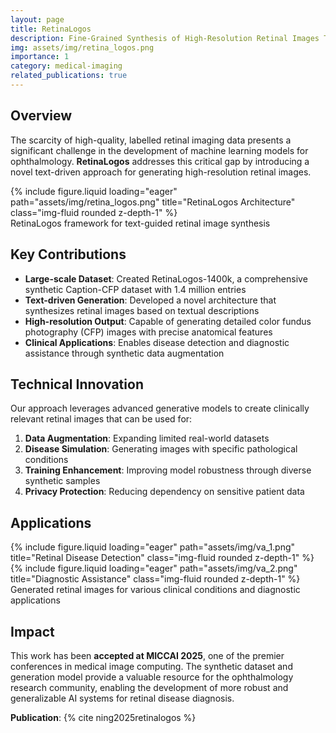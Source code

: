 ```yaml
---
layout: page
title: RetinaLogos
description: Fine-Grained Synthesis of High-Resolution Retinal Images Through Captions
img: assets/img/retina_logos.png
importance: 1
category: medical-imaging
related_publications: true
---
```


## Overview

The scarcity of high-quality, labelled retinal imaging data presents a significant challenge in the development of machine learning models for ophthalmology. **RetinaLogos** addresses this critical gap by introducing a novel text-driven approach for generating high-resolution retinal images.

<div class="row">
    <div class="col-sm mt-3 mt-md-0">
        {% include figure.liquid loading="eager" path="assets/img/retina_logos.png" title="RetinaLogos Architecture" class="img-fluid rounded z-depth-1" %}
    </div>
</div>
<div class="caption">
    RetinaLogos framework for text-guided retinal image synthesis
</div>

## Key Contributions

- **Large-scale Dataset**: Created RetinaLogos-1400k, a comprehensive synthetic Caption-CFP dataset with 1.4 million entries
- **Text-driven Generation**: Developed a novel architecture that synthesizes retinal images based on textual descriptions
- **High-resolution Output**: Capable of generating detailed color fundus photography (CFP) images with precise anatomical features
- **Clinical Applications**: Enables disease detection and diagnostic assistance through synthetic data augmentation

## Technical Innovation

Our approach leverages advanced generative models to create clinically relevant retinal images that can be used for:

1. **Data Augmentation**: Expanding limited real-world datasets
2. **Disease Simulation**: Generating images with specific pathological conditions
3. **Training Enhancement**: Improving model robustness through diverse synthetic samples
4. **Privacy Protection**: Reducing dependency on sensitive patient data

## Applications

<div class="row">
    <div class="col-sm mt-3 mt-md-0">
        {% include figure.liquid loading="eager" path="assets/img/va_1.png" title="Retinal Disease Detection" class="img-fluid rounded z-depth-1" %}
    </div>
    <div class="col-sm mt-3 mt-md-0">
        {% include figure.liquid loading="eager" path="assets/img/va_2.png" title="Diagnostic Assistance" class="img-fluid rounded z-depth-1" %}
    </div>
</div>
<div class="caption">
    Generated retinal images for various clinical conditions and diagnostic applications
</div>

## Impact

This work has been **accepted at MICCAI 2025**, one of the premier conferences in medical image computing. The synthetic dataset and generation model provide a valuable resource for the ophthalmology research community, enabling the development of more robust and generalizable AI systems for retinal disease diagnosis.

**Publication**: {% cite ning2025retinalogos %}